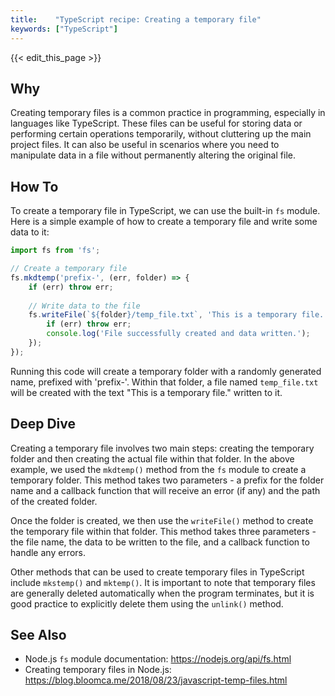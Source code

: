 ```yaml
---
title:    "TypeScript recipe: Creating a temporary file"
keywords: ["TypeScript"]
---
```


{{< edit_this_page >}}

## Why
Creating temporary files is a common practice in programming, especially in languages like TypeScript. These files can be useful for storing data or performing certain operations temporarily, without cluttering up the main project files. It can also be useful in scenarios where you need to manipulate data in a file without permanently altering the original file.

## How To
To create a temporary file in TypeScript, we can use the built-in `fs` module. Here is a simple example of how to create a temporary file and write some data to it:

```TypeScript
import fs from 'fs';

// Create a temporary file
fs.mkdtemp('prefix-', (err, folder) => {
    if (err) throw err;
    
    // Write data to the file
    fs.writeFile(`${folder}/temp_file.txt`, 'This is a temporary file.', (err) => {
        if (err) throw err;
        console.log('File successfully created and data written.');
    });
});
```

Running this code will create a temporary folder with a randomly generated name, prefixed with 'prefix-'. Within that folder, a file named `temp_file.txt` will be created with the text "This is a temporary file." written to it.

## Deep Dive
Creating a temporary file involves two main steps: creating the temporary folder and then creating the actual file within that folder. In the above example, we used the `mkdtemp()` method from the `fs` module to create a temporary folder. This method takes two parameters - a prefix for the folder name and a callback function that will receive an error (if any) and the path of the created folder. 

Once the folder is created, we then use the `writeFile()` method to create the temporary file within that folder. This method takes three parameters - the file name, the data to be written to the file, and a callback function to handle any errors.

Other methods that can be used to create temporary files in TypeScript include `mkstemp()` and `mktemp()`. It is important to note that temporary files are generally deleted automatically when the program terminates, but it is good practice to explicitly delete them using the `unlink()` method.

## See Also
- Node.js `fs` module documentation: https://nodejs.org/api/fs.html
- Creating temporary files in Node.js: https://blog.bloomca.me/2018/08/23/javascript-temp-files.html